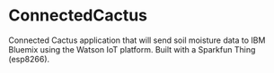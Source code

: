 # ConnectedCactus
Connected Cactus application that will send soil moisture data to IBM Bluemix using the Watson IoT platform. Built with a Sparkfun Thing (esp8266).
